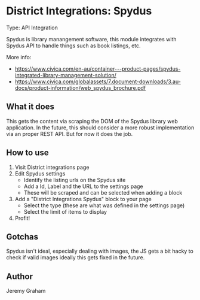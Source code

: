 # District Integrations: Spydus

Type: API Integration

Spydus is library manangement software, this module integrates with Spydus API to handle things such as
book listings, etc.

More info: 
* https://www.civica.com/en-au/container---product-pages/spydus-integrated-library-management-solution/
* https://www.civica.com/globalassets/7.document-downloads/3.au-docs/product-information/web_spydus_brochure.pdf

## What it does

This gets the content via scraping the DOM of the Spydus library web application. In the future, this
should consider a more robust implementation via an proper REST API. But for now it does the job.

## How to use

1. Visit District integrations page
2. Edit Spydus settings
    * Identify the listing urls on the Spydus site
    * Add a Id, Label and the URL to the settings page
    * These will be scraped and can be selected when adding a block
3. Add a "District Integrations Spydus" block to your page
    * Select the type (these are what was defined in the settings page)
    * Select the limit of items to display
4. Profit!

## Gotchas

Spydus isn't ideal, especially dealing with images, the JS gets a bit hacky to check if valid images
ideally this gets fixed in the future.

## Author

Jeremy Graham
